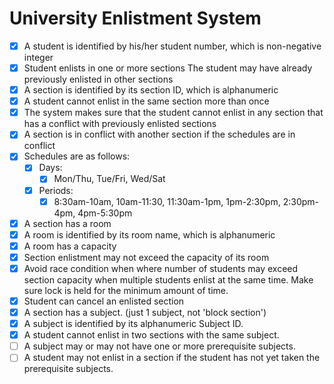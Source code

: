 # University Enlistment System

- [X] A student is identified by his/her student number, which is non-negative integer
- [X] Student enlists in one or more sections The student may have already previously enlisted in other sections
- [X] A section is identified by its section ID, which is alphanumeric
- [X] A student cannot enlist in the same section more than once
- [X] The system makes sure that the student cannot enlist in any section that has a conflict with previously enlisted sections
- [X] A section is in conflict with another section if the schedules are in conflict
- [X] Schedules are as follows:
  - [X] Days:
      - [X] Mon/Thu, Tue/Fri, Wed/Sat
  - [X] Periods:
      - [X] 8:30am-10am, 10am-11:30, 11:30am-1pm, 1pm-2:30pm, 2:30pm-4pm, 4pm-5:30pm
- [X] A section has a room
- [X] A room is identified by its room name, which is alphanumeric
- [X] A room has a capacity
- [X] Section enlistment may not exceed the capacity of its room
- [X] Avoid race condition when where number of students may exceed section capacity when multiple students enlist at the same time.
  Make sure lock is held for the minimum amount of time.
- [X] Student can cancel an enlisted section
- [X] A section has a subject. (just 1 subject, not 'block section')
- [X] A subject is identified by its alphanumeric Subject ID.
- [X] A student cannot enlist in two sections with the same subject.
- [ ] A subject may or may not have one or more prerequisite subjects.
- [ ] A student may not enlist in a section if the student has not yet taken the prerequisite subjects.
